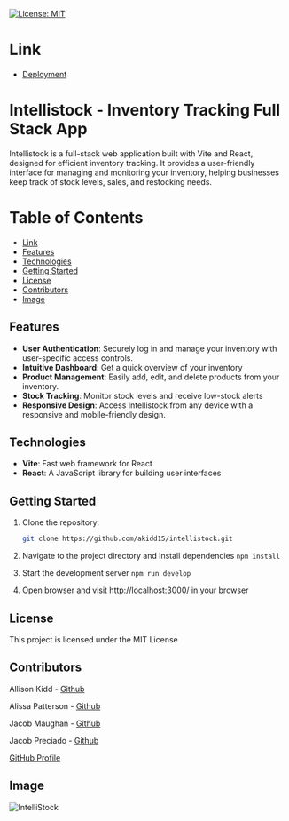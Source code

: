 [![License: MIT](https://img.shields.io/badge/License-MIT-blue.svg)](https://opensource.org/licenses/MIT)

# Link 

- [Deployment](https://intellistock-production.up.railway.app/)

# Intellistock - Inventory Tracking Full Stack App

Intellistock is a full-stack web application built with Vite and React, designed for efficient inventory tracking. It provides a user-friendly interface for managing and monitoring your inventory, helping businesses keep track of stock levels, sales, and restocking needs.

# Table of Contents
  - [Link](#Link)
  - [Features](#features)
  - [Technologies](#techologies)
  - [Getting Started](#getting-started)
  - [License](#license)
  - [Contributors](#contributors)
  - [Image](#Image)

## Features

- **User Authentication**: Securely log in and manage your inventory with user-specific access controls.
- **Intuitive Dashboard**: Get a quick overview of your inventory
- **Product Management**: Easily add, edit, and delete products from your inventory.
- **Stock Tracking**: Monitor stock levels and receive low-stock alerts
- **Responsive Design**: Access Intellistock from any device with a responsive and mobile-friendly design.

## Technologies

- **Vite**: Fast web framework for React
- **React**: A JavaScript library for building user interfaces

## Getting Started

1. Clone the repository:

   ```bash
   git clone https://github.com/akidd15/intellistock.git

2. Navigate to the project directory and install dependencies `npm install`

3. Start the development server `npm run develop`

4. Open browser and visit http://localhost:3000/ in your browser

##  License 

This project is licensed under the MIT License

## Contributors

Allison Kidd - [Github](https://github.com/akidd15)


Alissa Patterson - [Github](https://github.com/Apatterson32)


Jacob Maughan - [Github](https://github.com/jacslimob)


Jacob Preciado - [Github](https://github.com/jmpre28)



[GitHub Profile](https://github.com/)

## Image 
![IntelliStock](./client/src/assets/images/IntelliStock_ss.jpeg)
